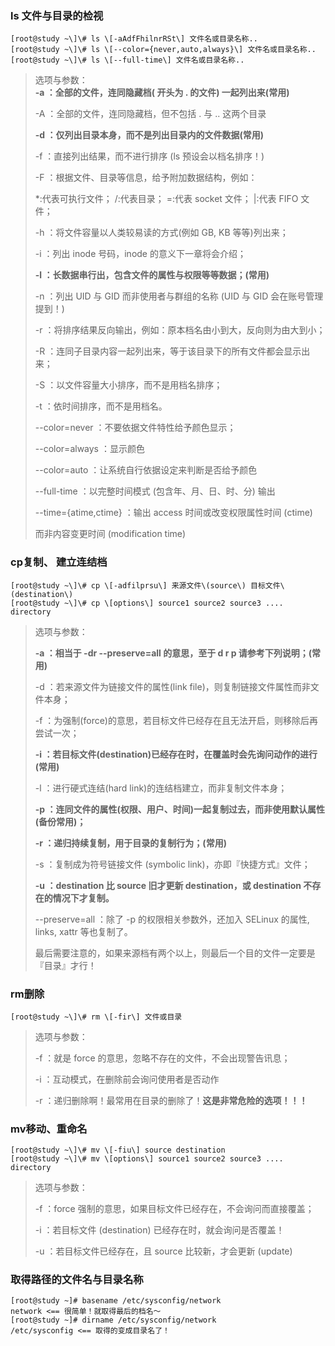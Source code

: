 ### ls 文件与目录的检视

```
[root@study ~\]\# ls \[-aAdfFhilnrRSt\] 文件名或目录名称..
[root@study ~\]\# ls \[--color={never,auto,always}\] 文件名或目录名称..
[root@study ~\]\# ls \[--full-time\] 文件名或目录名称..
```

> 选项与参数：  
> **-a ：全部的文件，连同隐藏档\( 开头为 . 的文件\) 一起列出来\(常用\)**
>
> -A ：全部的文件，连同隐藏档，但不包括 . 与 .. 这两个目录
>
> **-d ：仅列出目录本身，而不是列出目录内的文件数据\(常用\)**
>
> -f ：直接列出结果，而不进行排序 \(ls 预设会以档名排序！\)
>
> -F ：根据文件、目录等信息，给予附加数据结构，例如：
>
> \*:代表可执行文件； /:代表目录； =:代表 socket 文件； \|:代表 FIFO 文件；
>
> -h ：将文件容量以人类较易读的方式\(例如 GB, KB 等等\)列出来；
>
> -i ：列出 inode 号码，inode 的意义下一章将会介绍；
>
> **-l ：长数据串行出，包含文件的属性与权限等等数据；\(常用\)**
>
> -n ：列出 UID 与 GID 而非使用者与群组的名称 \(UID 与 GID 会在账号管理提到！\)
>
> -r ：将排序结果反向输出，例如：原本档名由小到大，反向则为由大到小；
>
> -R ：连同子目录内容一起列出来，等于该目录下的所有文件都会显示出来；
>
> -S ：以文件容量大小排序，而不是用档名排序；
>
> -t ：依时间排序，而不是用档名。
>
> --color=never ：不要依据文件特性给予颜色显示；
>
> --color=always ：显示颜色
>
> --color=auto ：让系统自行依据设定来判断是否给予颜色
>
> --full-time ：以完整时间模式 \(包含年、月、日、时、分\) 输出
>
> --time={atime,ctime} ：输出 access 时间或改变权限属性时间 \(ctime\)
>
> 而非内容变更时间 \(modification time\)

### cp复制、 建立连结档

```
[root@study ~\]\# cp \[-adfilprsu\] 来源文件\(source\) 目标文件\(destination\)
[root@study ~\]\# cp \[options\] source1 source2 source3 .... directory
```

> 选项与参数：
>
> **-a ：相当于 -dr --preserve=all 的意思，至于 d r p 请参考下列说明；\(常用\)**
>
> -d ：若来源文件为链接文件的属性\(link file\)，则复制链接文件属性而非文件本身；
>
> -f ：为强制\(force\)的意思，若目标文件已经存在且无法开启，则移除后再尝试一次；
>
> **-i ：若目标文件\(destination\)已经存在时，在覆盖时会先询问动作的进行\(常用\)**
>
> -l ：进行硬式连结\(hard link\)的连结档建立，而非复制文件本身；
>
> **-p ：连同文件的属性\(权限、用户、时间\)一起复制过去，而非使用默认属性\(备份常用\)；**
>
> **-r ：递归持续复制，用于目录的复制行为；\(常用\)**
>
> -s ：复制成为符号链接文件 \(symbolic link\)，亦即『快捷方式』文件；
>
> **-u ：destination 比 source 旧才更新 destination，或 destination 不存在的情况下才复制。**
>
> --preserve=all ：除了 -p 的权限相关参数外，还加入 SELinux 的属性, links, xattr 等也复制了。
>
> 最后需要注意的，如果来源档有两个以上，则最后一个目的文件一定要是『目录』才行！

### rm删除

```
[root@study ~\]\# rm \[-fir\] 文件或目录
```

> 选项与参数：
>
> -f ：就是 force 的意思，忽略不存在的文件，不会出现警告讯息；
>
> -i ：互动模式，在删除前会询问使用者是否动作
>
> -r ：递归删除啊！最常用在目录的删除了！**这是非常危险的选项！！！**

### mv移动、重命名

```
[root@study ~\]\# mv \[-fiu\] source destination
[root@study ~\]\# mv \[options\] source1 source2 source3 .... directory
```

> 选项与参数：
>
> -f ：force 强制的意思，如果目标文件已经存在，不会询问而直接覆盖；
>
> -i ：若目标文件 \(destination\) 已经存在时，就会询问是否覆盖！
>
> -u ：若目标文件已经存在，且 source 比较新，才会更新 \(update\)

### 取得路径的文件名与目录名称

```
[root@study ~]# basename /etc/sysconfig/network
network <== 很简单！就取得最后的档名～
[root@study ~]# dirname /etc/sysconfig/network
/etc/sysconfig <== 取得的变成目录名了！
```



